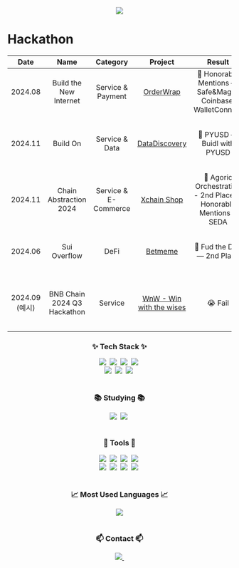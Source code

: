 <p align="center">
  <img src="https://capsule-render.vercel.app/api?type=rect&height=180&color=gradient&customColorList=5,6,8,9&text=Welcome%20to%20JIHO%27s%20GitHub!&animation=fadeIn&fontColor=ffffff&fontSize=42&fontAlignY=45&desc=Frontend%20developer%20diving%20deep%20into%20Web3.&descSize=14&descAlign=50&descAlignY=70">
</p>

# Hackathon

|Date|Name|Category|Project|Result|Member|
|:---:|:---:|:---:|:---:|:---:|:---:|
|2024.08|Build the New Internet|Service & Payment|[OrderWrap](https://devfolio.co/projects/orderwrap-2eb8)|🛒 Honorable Mentions — Safe&Magic, Coinbase, WalletConnect|Yong & Semin & Seongjae|
|2024.11|Build On|Service & Data|[DataDiscovery](https://devfolio.co/projects/discovey-5c68)|🥇 PYUSD — Buidl with PYUSD|Yong & Seongjae & Chanho & Jiho & Jaewon|
|2024.11|Chain Abstraction 2024|Service & E-Commerce|[Xchain Shop](https://github.com/juniahn-dev/xchainshop)|🥈 Agoric Orchestration - 2nd Place, 🛒 Honorable Mentions - SEDA|Yong & Seongjae & Jacob & Jiho & Jinhwan|
|2024.06|Sui Overflow|DeFi|[Betmeme](#)|🥈 Fud the Dog — 2nd Place|Yong & Jacob & Taejin & Yewon & Semin|
|2024.09 (예시)|BNB Chain 2024 Q3 Hackathon|Service|[WnW - Win with the wises](https://dorahacks.io/buidl/15630)|😭 Fail|Yewon & Semin & Chanho & Jiho & Seongjae & Yong|


<!--내용 부분-->
<h3 align="center">✨ Tech Stack ✨</h3>
<div align="center">
  <img src="https://img.shields.io/badge/html5-E34F26.svg?style=for-the-badge&logo=html5&logoColor=white" />&nbsp
  <img src="https://img.shields.io/badge/css3-1572B6.svg?style=for-the-badge&logo=css3&logoColor=white" />&nbsp
  <img src="https://img.shields.io/badge/javascript-F7DF1E.svg?style=for-the-badge&logo=javascript&logoColor=20232a" />&nbsp
  <img src="https://img.shields.io/badge/typescript-007ACC.svg?style=for-the-badge&logo=typescript&logoColor=white" />&nbsp
</div>

<div align="center">
  <img src="https://img.shields.io/badge/tailwindcss-1daabb.svg?style=for-the-badge&logo=tailwind-css&logoColor=white" />&nbsp
  <img src="https://img.shields.io/badge/react-20232a.svg?style=for-the-badge&logo=react&logoColor=61DAFB" />&nbsp
  <img src="https://img.shields.io/badge/Next.js-000000?style=for-the-badge&logo=next.js&logoColor=white" />&nbsp
</div>

<br>

<h3 align="center">📚 Studying 📚</h3>
<div align="center">
  <img src="https://img.shields.io/badge/React%20Query-FF4154?style=for-the-badge&logo=react%20query&logoColor=white" />&nbsp
  <img src="https://img.shields.io/badge/Solidity-363636?style=for-the-badge&logo=solidity&logoColor=white" />&nbsp
</div>

<br>

<h3 align="center">🔧 Tools 🔧</h3>
<div align="center">
  <img src="https://img.shields.io/badge/git-F05033.svg?style=for-the-badge&logo=git&logoColor=white" />&nbsp
  <img src="https://img.shields.io/badge/github-181717.svg?style=for-the-badge&logo=github&logoColor=white" />&nbsp
  <img src="https://img.shields.io/badge/Notion-F3F3F3.svg?style=for-the-badge&logo=notion&logoColor=black" />&nbsp
  <img src="https://img.shields.io/badge/Obsidian-7C3AED.svg?style=for-the-badge&logo=obsidian&logoColor=white" />&nbsp
</div>

<div align="center">
  <img src="https://img.shields.io/badge/figma-F24E1E.svg?style=for-the-badge&logo=figma&logoColor=white" />&nbsp
  <img src="https://img.shields.io/badge/VSCode-007ACC.svg?style=for-the-badge&logo=visual-studio-code&logoColor=white" />&nbsp
  <img src="https://img.shields.io/badge/Cursor-000000.svg?style=for-the-badge&logo=cursor&logoColor=white" />&nbsp
  <img src="https://img.shields.io/badge/Windsurf-0078D7.svg?style=for-the-badge&logo=windsurf&logoColor=white" />&nbsp
</div>

<br>

<h3 align="center">📈 Most Used Languages 📈</h3>
<div align="center">
  <img src="https://github-readme-stats.vercel.app/api/top-langs/?username=IJHO-NUl1l1&layout=compact&theme=tokyonight" />
</div>

<br>

<h3 align="center">📫 Contact 📫</h3>
<div align="center">
  <a href="mailto:x8608666@gmail.com">
    <img
      src="https://img.shields.io/badge/x8608666@gmail.com-D14836?style=for-the-badge&logo=gmail&logoColor=white"/>&nbsp
  </a>
</div>
